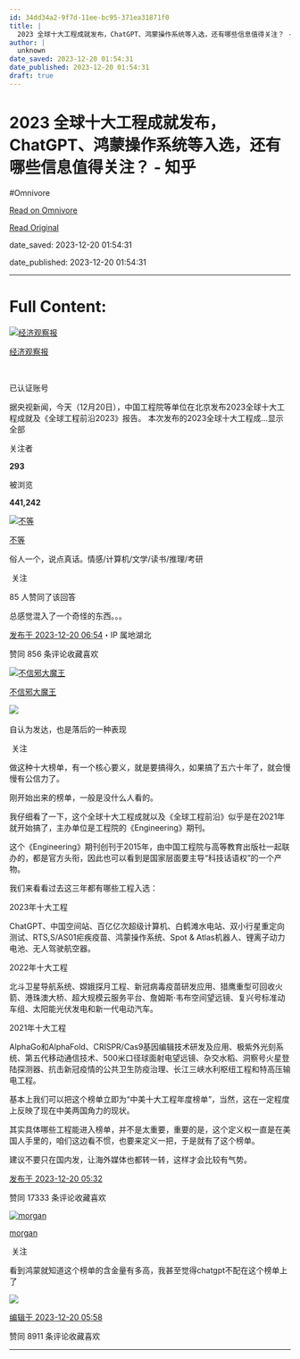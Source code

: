 ```yaml
---
id: 34dd34a2-9f7d-11ee-bc95-371ea31871f0
title: |
  2023 全球十大工程成就发布，ChatGPT、鸿蒙操作系统等入选，还有哪些信息值得关注？ - 知乎
author: |
  unknown
date_saved: 2023-12-20 01:54:31
date_published: 2023-12-20 01:54:31
draft: true
---
```


# 2023 全球十大工程成就发布，ChatGPT、鸿蒙操作系统等入选，还有哪些信息值得关注？ - 知乎
#Omnivore

[Read on Omnivore](https://omnivore.app/me/2023-chat-gpt-18c8917618e)

[Read Original](https://www.zhihu.com/question/635734341/answer/3332394264)

date_saved: 2023-12-20 01:54:31

date_published: 2023-12-20 01:54:31

--- 

# Full Content: 

[![经济观察报](https://proxy-prod.omnivore-image-cache.app/0x0,s4HpTuKoLknjUzNExC2YGBYCoNbuLtvojbvGNh-eMfoo/https://picx.zhimg.com/v2-a95daa919536ac715a081b5f1ed2e5b4_l.jpg?source=1def8aca)](https://www.zhihu.com/org/jing-ji-guan-cha-bao)

[经济观察报](https://www.zhihu.com/org/jing-ji-guan-cha-bao)

[​](https://www.zhihu.com/question/48510028)

已认证账号

据央视新闻，今天（12月20日），中国工程院等单位在北京发布2023全球十大工程成就及《全球工程前沿2023》报告。 本次发布的2023全球十大工程成…显示全部 ​

关注者

**293**

被浏览

**441,242**

[![不等](https://proxy-prod.omnivore-image-cache.app/0x0,sBLdCXVkYGQIlDFX2lkvwCkryY8pf5nNi9vqQ4hi0ygI/https://picx.zhimg.com/v2-d0f434e541f7e583d3255b64da1a5a77_l.jpg?source=2c26e567)](https://www.zhihu.com/people/20-1-98-77-51)

[不等](https://www.zhihu.com/people/20-1-98-77-51)

俗人一个，说点真话。情感/计算机/文学/读书/推理/考研

​ 关注

85 人赞同了该回答

总感觉混入了一个奇怪的东西。。。

[发布于 2023-12-20 06:54](https://www.zhihu.com/question/635734341/answer/3332394264)・IP 属地湖北

​赞同 85​​6 条评论​收藏​喜欢

[![不信邪大魔王](https://proxy-prod.omnivore-image-cache.app/0x0,sQk0Y-zt9Sn7dktxZ_chNeUNQluaZ_7h2vZOQ7nwCnpc/https://pic1.zhimg.com/v2-1ff2c3a68aff8302cb60110adc52d126_l.jpg?source=1def8aca)](https://www.zhihu.com/people/nuo-ba-6)

[不信邪大魔王](https://www.zhihu.com/people/nuo-ba-6)

​![](https://proxy-prod.omnivore-image-cache.app/0x0,sKBtfFYtK0ROqGdvN0zCp5BhZ6pS4CW6jvNAosyO8byE/https://pica.zhimg.com/v2-4812630bc27d642f7cafcd6cdeca3d7a.jpg?source=88ceefae)

自认为发达，也是落后的一种表现

​ 关注

做这种十大榜单，有一个核心要义，就是要搞得久，如果搞了五六十年了，就会慢慢有公信力了。

刚开始出来的榜单，一般是没什么人看的。

我仔细看了一下，这个全球十大工程成就以及《全球工程前沿》似乎是在2021年就开始搞了，主办单位是工程院的《Engineering》期刊。

这个《Engineering》期刊创刊于2015年，由中国工程院与高等教育出版社一起联办的，都是官方头衔，因此也可以看到是国家层面要主导“科技话语权”的一个产物。

我们来看看过去这三年都有哪些工程入选：

2023年十大工程

ChatGPT、中国空间站、百亿亿次超级计算机、白鹤滩水电站、双小行星重定向测试、RTS,S/AS01疟疾疫苗、鸿蒙操作系统、Spot & Atlas机器人、锂离子动力电池、无人驾驶航空器。

2022年十大工程

北斗卫星导航系统、嫦娥探月工程、新冠病毒疫苗研发应用、猎鹰重型可回收火箭、港珠澳大桥、超大规模云服务平台、詹姆斯·韦布空间望远镜、复兴号标准动车组、太阳能光伏发电和新一代电动汽车。

2021年十大工程

AlphaGo和AlphaFold、CRISPR/Cas9基因编辑技术研发及应用、极紫外光刻系统、第五代移动通信技术、500米口径球面射电望远镜、杂交水稻、洞察号火星登陆探测器、抗击新冠疫情的公共卫生防疫治理、长江三峡水利枢纽工程和特高压输电工程。

基本上我们可以把这个榜单立即为“中美十大工程年度榜单”，当然，这在一定程度上反映了现在中美两国角力的现状。

其实具体哪些工程能进入榜单，并不是太重要，重要的是，这个定义权一直是在美国人手里的，咱们这边看不惯，也要来定义一把，于是就有了这个榜单。

建议不要只在国内发，让海外媒体也都转一转，这样才会比较有气势。

[发布于 2023-12-20 05:32](https://www.zhihu.com/question/635734341/answer/3332294656)

​赞同 173​​33 条评论​收藏​喜欢

[![morgan](https://proxy-prod.omnivore-image-cache.app/0x0,s4-7ubf1QCpKbKxKt_H1228Cn7TI3O8pFWhKqGvCQrVg/https://pic1.zhimg.com/v2-4df0a4b817f97b77d97bd6a389f65dcc_l.jpg?source=1def8aca)](https://www.zhihu.com/people/morgan-54-11)

[morgan](https://www.zhihu.com/people/morgan-54-11)

​ 关注

看到鸿蒙就知道这个榜单的含金量有多高，我甚至觉得chatgpt不配在这个榜单上了 

![](https://proxy-prod.omnivore-image-cache.app/411x341,szSA0WuKyULVNScZkYixqJt57q0oBGeGRVdBLGwpucHQ/https://pic1.zhimg.com/50/v2-fffb12486e96ecd4a741f9a2262784a6_720w.jpg?source=1def8aca)

[编辑于 2023-12-20 05:58](https://www.zhihu.com/question/635734341/answer/3332323293)

​赞同 89​​11 条评论​收藏​喜欢

---

